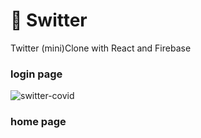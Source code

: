 # 🍬 Switter 
Twitter (mini)Clone with React and Firebase

### login page
![switter-covid](https://user-images.githubusercontent.com/74355328/133549504-5e3e09e2-ab32-4e7f-8ce0-949da7e55904.png)

### home page
